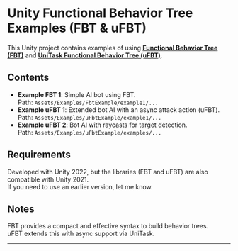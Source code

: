 # Unity Functional Behavior Tree Examples (FBT & uFBT)

This Unity project contains examples of using [**Functional Behavior Tree (FBT)**](https://github.com/dmitrybaltin/FunctionalBT) and [**UniTask Functional Behavior Tree (uFBT)**](https://github.com/dmitrybaltin/UnitaskFBT).

## Contents
- **Example FBT 1**: Simple AI bot using FBT.  
  Path: `Assets/Examples/FbtExample/example1/...`  
- **Example uFBT 1**: Extended bot AI with an async attack action (uFBT).  
  Path: `Assets/Examples/uFbtExample/example1/...`  
- **Example uFBT 2**: Bot AI with raycasts for target detection.  
  Path: `Assets/Examples/uFbtExample/examples/...`  

## Requirements
Developed with Unity 2022, but the libraries (FBT and uFBT) are also compatible with Unity 2021.  
If you need to use an earlier version, let me know.

## Notes
FBT provides a compact and effective syntax to build behavior trees.  
uFBT extends this with async support via UniTask.

---
